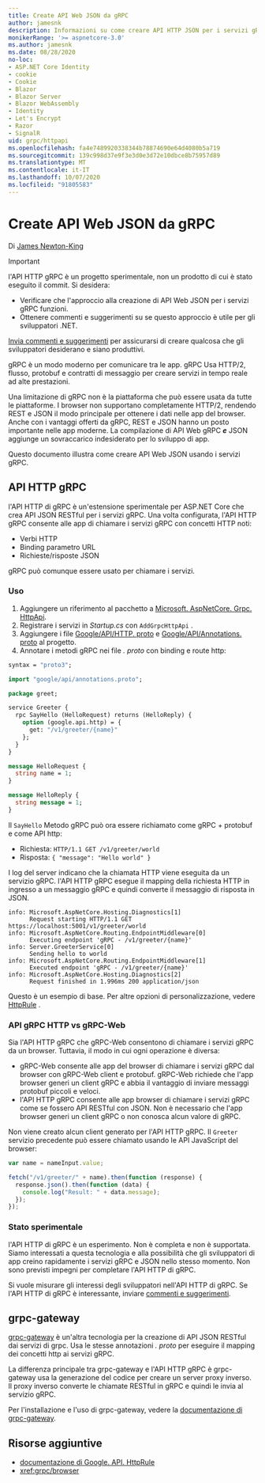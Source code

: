 ```yaml
---
title: Create API Web JSON da gRPC
author: jamesnk
description: Informazioni su come creare API HTTP JSON per i servizi gRPC.
monikerRange: '>= aspnetcore-3.0'
ms.author: jamesnk
ms.date: 08/28/2020
no-loc:
- ASP.NET Core Identity
- cookie
- Cookie
- Blazor
- Blazor Server
- Blazor WebAssembly
- Identity
- Let's Encrypt
- Razor
- SignalR
uid: grpc/httpapi
ms.openlocfilehash: fa4e7489920338344b78874690e64d4080b5a719
ms.sourcegitcommit: 139c998d37e9f3e3d0e3d72e10dbce8b75957d89
ms.translationtype: MT
ms.contentlocale: it-IT
ms.lasthandoff: 10/07/2020
ms.locfileid: "91805583"
---
```

# <a name="create-json-web-apis-from-grpc"></a>Create API Web JSON da gRPC

Di [James Newton-King](https://twitter.com/jamesnk)

> [!IMPORTANT]
> l'API HTTP gRPC è un progetto sperimentale, non un prodotto di cui è stato eseguito il commit. Si desidera:
>
> * Verificare che l'approccio alla creazione di API Web JSON per i servizi gRPC funzioni.
> * Ottenere commenti e suggerimenti su se questo approccio è utile per gli sviluppatori .NET.
>
> [Invia commenti e suggerimenti](https://github.com/grpc/grpc-dotnet/issues/167) per assicurarsi di creare qualcosa che gli sviluppatori desiderano e siano produttivi.

gRPC è un modo moderno per comunicare tra le app. gRPC Usa HTTP/2, flusso, protobuf e contratti di messaggio per creare servizi in tempo reale ad alte prestazioni.

Una limitazione di gRPC non è la piattaforma che può essere usata da tutte le piattaforme. I browser non supportano completamente HTTP/2, rendendo REST e JSON il modo principale per ottenere i dati nelle app del browser. Anche con i vantaggi offerti da gRPC, REST e JSON hanno un posto importante nelle app moderne. La compilazione di API Web gRPC ***e*** JSON aggiunge un sovraccarico indesiderato per lo sviluppo di app.

Questo documento illustra come creare API Web JSON usando i servizi gRPC.

## <a name="grpc-http-api"></a>API HTTP gRPC

l'API HTTP di gRPC è un'estensione sperimentale per ASP.NET Core che crea API JSON RESTful per i servizi gRPC. Una volta configurata, l'API HTTP gRPC consente alle app di chiamare i servizi gRPC con concetti HTTP noti:

* Verbi HTTP
* Binding parametro URL
* Richieste/risposte JSON

gRPC può comunque essere usato per chiamare i servizi.

### <a name="usage"></a>Uso

1. Aggiungere un riferimento al pacchetto a [Microsoft. AspNetCore. Grpc. HttpApi](https://www.nuget.org/packages/Microsoft.AspNetCore.Grpc.HttpApi).
1. Registrare i servizi in *Startup.cs* con `AddGrpcHttpApi` .
1. Aggiungere i file [Google/API/HTTP. proto](https://github.com/aspnet/AspLabs/blob/c1e59cacf7b9606650d6ec38e54fa3a82377f360/src/GrpcHttpApi/sample/Proto/google/api/http.proto) e [Google/API/Annotations. proto](https://github.com/aspnet/AspLabs/blob/c1e59cacf7b9606650d6ec38e54fa3a82377f360/src/GrpcHttpApi/sample/Proto/google/api/annotations.proto) al progetto.
1. Annotare i metodi gRPC nei file *. proto* con binding e route http:

```protobuf
syntax = "proto3";

import "google/api/annotations.proto";

package greet;

service Greeter {
  rpc SayHello (HelloRequest) returns (HelloReply) {
    option (google.api.http) = {
      get: "/v1/greeter/{name}"
    };
  }
}

message HelloRequest {
  string name = 1;
}

message HelloReply {
  string message = 1;
}
```

Il `SayHello` Metodo gRPC può ora essere richiamato come gRPC + protobuf e come API http:

* Richiesta: `HTTP/1.1 GET /v1/greeter/world`
* Risposta: `{ "message": "Hello world" }`

I log del server indicano che la chiamata HTTP viene eseguita da un servizio gRPC. l'API HTTP gRPC esegue il mapping della richiesta HTTP in ingresso a un messaggio gRPC e quindi converte il messaggio di risposta in JSON.

```
info: Microsoft.AspNetCore.Hosting.Diagnostics[1]
      Request starting HTTP/1.1 GET https://localhost:5001/v1/greeter/world
info: Microsoft.AspNetCore.Routing.EndpointMiddleware[0]
      Executing endpoint 'gRPC - /v1/greeter/{name}'
info: Server.GreeterService[0]
      Sending hello to world
info: Microsoft.AspNetCore.Routing.EndpointMiddleware[1]
      Executed endpoint 'gRPC - /v1/greeter/{name}'
info: Microsoft.AspNetCore.Hosting.Diagnostics[2]
      Request finished in 1.996ms 200 application/json
```

Questo è un esempio di base. Per altre opzioni di personalizzazione, vedere [HttpRule](https://cloud.google.com/service-infrastructure/docs/service-management/reference/rpc/google.api#google.api.HttpRule) .

### <a name="grpc-http-api-vs-grpc-web"></a>API gRPC HTTP vs gRPC-Web

Sia l'API HTTP gRPC che gRPC-Web consentono di chiamare i servizi gRPC da un browser. Tuttavia, il modo in cui ogni operazione è diversa:

* gRPC-Web consente alle app del browser di chiamare i servizi gRPC dal browser con gRPC-Web client e protobuf. gRPC-Web richiede che l'app browser generi un client gRPC e abbia il vantaggio di inviare messaggi protobuf piccoli e veloci.
* l'API HTTP gRPC consente alle app browser di chiamare i servizi gRPC come se fossero API RESTful con JSON. Non è necessario che l'app browser generi un client gRPC o non conosca alcun valore di gRPC.

Non viene creato alcun client generato per l'API HTTP gRPC. Il `Greeter` servizio precedente può essere chiamato usando le API JavaScript del browser:

```javascript
var name = nameInput.value;

fetch("/v1/greeter/" + name).then(function (response) {
  response.json().then(function (data) {
    console.log("Result: " + data.message);
  });
});
```

### <a name="experimental-status"></a>Stato sperimentale

l'API HTTP di gRPC è un esperimento. Non è completa e non è supportata. Siamo interessati a questa tecnologia e alla possibilità che gli sviluppatori di app creino rapidamente i servizi gRPC e JSON nello stesso momento. Non sono previsti impegni per completare l'API HTTP di gRPC.

Si vuole misurare gli interessi degli sviluppatori nell'API HTTP di gRPC. Se l'API HTTP di gRPC è interessante, inviare [commenti e suggerimenti](https://github.com/grpc/grpc-dotnet/issues/167).

## <a name="grpc-gateway"></a>grpc-gateway

[grpc-gateway](https://grpc-ecosystem.github.io/grpc-gateway/) è un'altra tecnologia per la creazione di API JSON RESTful dai servizi di grpc. Usa le stesse annotazioni *. proto* per eseguire il mapping dei concetti http ai servizi gRPC.

La differenza principale tra grpc-gateway e l'API HTTP gRPC è grpc-gateway usa la generazione del codice per creare un server proxy inverso. Il proxy inverso converte le chiamate RESTful in gRPC e quindi le invia al servizio gRPC.

Per l'installazione e l'uso di grpc-gateway, vedere la [documentazione di grpc-gateway](https://grpc-ecosystem.github.io/grpc-gateway/docs/usage.html).

## <a name="additional-resources"></a>Risorse aggiuntive

* [documentazione di Google. API. HttpRule](https://cloud.google.com/service-infrastructure/docs/service-management/reference/rpc/google.api#google.api.HttpRule)
* <xref:grpc/browser>
